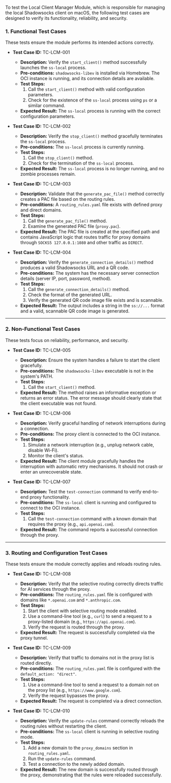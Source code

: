 To test the Local Client Manager Module, which is responsible for managing the local Shadowsocks client on macOS, the following test cases are designed to verify its functionality, reliability, and security.

### **1. Functional Test Cases**

These tests ensure the module performs its intended actions correctly.

* **Test Case ID:** TC-LCM-001
    * **Description:** Verify the `start_client()` method successfully launches the `ss-local` process.
    * **Pre-conditions:** `shadowsocks-libev` is installed via Homebrew. The OCI instance is running, and its connection details are available.
    * **Test Steps:**
        1.  Call the `start_client()` method with valid configuration parameters.
        2.  Check for the existence of the `ss-local` process using `ps` or a similar command.
    * **Expected Result:** The `ss-local` process is running with the correct configuration parameters.

* **Test Case ID:** TC-LCM-002
    * **Description:** Verify the `stop_client()` method gracefully terminates the `ss-local` process.
    * **Pre-conditions:** The `ss-local` process is currently running.
    * **Test Steps:**
        1.  Call the `stop_client()` method.
        2.  Check for the termination of the `ss-local` process.
    * **Expected Result:** The `ss-local` process is no longer running, and no zombie processes remain.

* **Test Case ID:** TC-LCM-003
    * **Description:** Validate that the `generate_pac_file()` method correctly creates a PAC file based on the routing rules.
    * **Pre-conditions:** A `routing_rules.yaml` file exists with defined proxy and direct domains.
    * **Test Steps:**
        1.  Call the `generate_pac_file()` method.
        2.  Examine the generated PAC file (`proxy.pac`).
    * **Expected Result:** The PAC file is created at the specified path and contains JavaScript logic that routes traffic for proxy domains through `SOCKS5 127.0.0.1:1080` and other traffic as `DIRECT`.

* **Test Case ID:** TC-LCM-004
    * **Description:** Verify the `generate_connection_details()` method produces a valid Shadowsocks URL and a QR code.
    * **Pre-conditions:** The system has the necessary server connection details (server IP, port, password, method).
    * **Test Steps:**
        1.  Call the `generate_connection_details()` method.
        2.  Check the format of the generated URL.
        3.  Verify the generated QR code image file exists and is scannable.
    * **Expected Result:** The output includes a string in the `ss://...` format and a valid, scannable QR code image is generated.

---

### **2. Non-Functional Test Cases**

These tests focus on reliability, performance, and security.

* **Test Case ID:** TC-LCM-005
    * **Description:** Ensure the system handles a failure to start the client gracefully.
    * **Pre-conditions:** The `shadowsocks-libev` executable is not in the system's PATH.
    * **Test Steps:**
        1.  Call the `start_client()` method.
    * **Expected Result:** The method raises an informative exception or returns an error status. The error message should clearly state that the client executable was not found.

* **Test Case ID:** TC-LCM-006
    * **Description:** Verify graceful handling of network interruptions during a connection.
    * **Pre-conditions:** The proxy client is connected to the OCI instance.
    * **Test Steps:**
        1.  Simulate a network interruption (e.g., unplug network cable, disable Wi-Fi).
        2.  Monitor the client's status.
    * **Expected Result:** The client module gracefully handles the interruption with automatic retry mechanisms. It should not crash or enter an unrecoverable state.

* **Test Case ID:** TC-LCM-007
    * **Description:** Test the `test-connection` command to verify end-to-end proxy functionality.
    * **Pre-conditions:** The `ss-local` client is running and configured to connect to the OCI instance.
    * **Test Steps:**
        1.  Call the `test-connection` command with a known domain that requires the proxy (e.g., `api.openai.com`).
    * **Expected Result:** The command reports a successful connection through the proxy.

---

### **3. Routing and Configuration Test Cases**

These tests ensure the module correctly applies and reloads routing rules.

* **Test Case ID:** TC-LCM-008
    * **Description:** Verify that the selective routing correctly directs traffic for AI services through the proxy.
    * **Pre-conditions:** The `routing_rules.yaml` file is configured with domains like `*.openai.com` and `*.anthropic.com`.
    * **Test Steps:**
        1.  Start the client with selective routing mode enabled.
        2.  Use a command-line tool (e.g., `curl`) to send a request to a proxy-listed domain (e.g., `https://api.openai.com`).
        3.  Verify the request is routed through the proxy.
    * **Expected Result:** The request is successfully completed via the proxy tunnel.

* **Test Case ID:** TC-LCM-009
    * **Description:** Verify that traffic to domains not in the proxy list is routed directly.
    * **Pre-conditions:** The `routing_rules.yaml` file is configured with the `default_action: "direct"`.
    * **Test Steps:**
        1.  Use a command-line tool to send a request to a domain not on the proxy list (e.g., `https://www.google.com`).
        2.  Verify the request bypasses the proxy.
    * **Expected Result:** The request is completed via a direct connection.

* **Test Case ID:** TC-LCM-010
    * **Description:** Verify the `update-rules` command correctly reloads the routing rules without restarting the client.
    * **Pre-conditions:** The `ss-local` client is running in selective routing mode.
    * **Test Steps:**
        1.  Add a new domain to the `proxy_domains` section in `routing_rules.yaml`.
        2.  Run the `update-rules` command.
        3.  Test a connection to the newly added domain.
    * **Expected Result:** The new domain is successfully routed through the proxy, demonstrating that the rules were reloaded successfully.